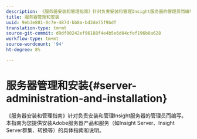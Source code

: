 ```yaml
---
description: 《服务器安装和管理指南》针对负责安装和管理Insight服务器的管理员而编写。 本指南为您提供安装Adobe服务器产品和服务（如Insight Server、Insight Server群集、转换等）的具体指南和说明。
title: 服务器管理和安装
uuid: 9eb3e881-0c7e-487d-bb8a-bd3de75f9bdf
translation-type: tm+mt
source-git-commit: d9df90242ef96188f4e4b5e6d04cfef196b0a628
workflow-type: tm+mt
source-wordcount: '94'
ht-degree: 8%

---
```



# 服务器管理和安装{#server-administration-and-installation}

《服务器安装和管理指南》针对负责安装和管理Insight服务器的管理员而编写。 本指南为您提供安装Adobe服务器产品和服务（如Insight Server、Insight Server群集、转换等）的具体指南和说明。

